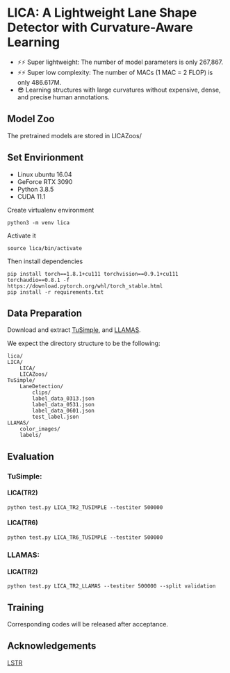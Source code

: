 **LICA**: A Lightweight Lane Shape Detector with Curvature-Aware Learning
=======

* ⚡⚡ Super lightweight: The number of model parameters is only 267,867.
* ⚡⚡ Super low complexity: The number of MACs (1 MAC = 2 FLOP) is only 486.617M.
* 😎  Learning structures with large curvatures without expensive, dense, and precise human annotations.


## Model Zoo
The pretrained models are stored in LICAZoos/

## Set Envirionment

* Linux ubuntu 16.04
* GeForce RTX 3090
* Python 3.8.5
* CUDA 11.1

Create virtualenv environment

```
python3 -m venv lica
```

Activate it

```
source lica/bin/activate
```

Then install dependencies

```
pip install torch==1.8.1+cu111 torchvision==0.9.1+cu111 torchaudio==0.8.1 -f https://download.pytorch.org/whl/torch_stable.html
pip install -r requirements.txt
```

## Data Preparation
Download and extract [TuSimple](https://github.com/TuSimple/tusimple-benchmark),
and [LLAMAS](https://unsupervised-llamas.com/llamas/download).

We expect the directory structure to be the following:
```
lica/
LICA/
    LICA/
    LICAZoos/
TuSimple/
    LaneDetection/
        clips/
        label_data_0313.json
        label_data_0531.json
        label_data_0601.json
        test_label.json
LLAMAS/
    color_images/
    labels/
```

## Evaluation


### TuSimple:

#### LICA(TR2)
```
python test.py LICA_TR2_TUSIMPLE --testiter 500000
```

#### LICA(TR6)
```
python test.py LICA_TR6_TUSIMPLE --testiter 500000
```

### LLAMAS:

#### LICA(TR2)
```
python test.py LICA_TR2_LLAMAS --testiter 500000 --split validation
```

## Training

Corresponding codes will be released after acceptance.

## Acknowledgements

[LSTR](https://github.com/liuruijin17/LSTR)
